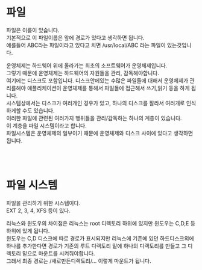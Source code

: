 # 파일

파일은 이름이 있습니다.  
기본적으로 이 파일이름은 앞에 경로가 있다고 생각하면 됩니다.  
예를들어 ABC라는 파일이라고 있다고 치면 /usr/local/ABC 라는 파일이 있는것입니다.  

운영체제는 하드웨어 위에 올라가는 최초의 소프트웨어가 운영체제입니다.  
그렇기 때문에 운영체제는 하드웨어의 자원들을 관리, 감독해야합니다.  
여기에는 디스크도 포함입니다. 디스크안에있는 수많은 파일들에 대해서 운영체제가 관리를해야 애플리케이션이 운영체제를 통해서 파일들에 접근해서 쓰기,읽기 등을 하게 됩니다.  
시스템상에서는 디스크가 여러개인 경우가 있고, 하나의 디스크를 잘라서 여러개로 인식하게할 수도 있습니다.  
이러한 파일에 관련된 여러가지 행위들을 관리/감독하는 하나의 계층이 있습니다.  
이 계층을 파일 시스템이라고 합니다.  
파일시스템은 운영체제의 일부이기 때문에 운영체제와 디스크 사이에 있다고 생각하면 됩니다.  

<br/><br/>

# 파일 시스템

파일을 관리하기 위한 시스템이다.  
EXT 2, 3, 4, XFS 등이 있다.

리눅스와 윈도우의 차이점은 리눅스는 root 디렉토리 하위에 있지만 윈도우는 C,D,E 등 하위에 있게 됩니다.  
윈도우는 C,D 디스크에 따로 경로가 표시되지만 리눅스에 기존에 있던 하드디스크외에 하나를 추가한다면 경로가 기존의 루트 디렉토리 밑에 하나의 디렉토리를 만들고 그 디렉토리 밑으로 마운트를 시켜줘야합니다.  
그래서 최종 경로는 /새로만든디렉토리/... 이렇게 마운트가 됩니다.  


